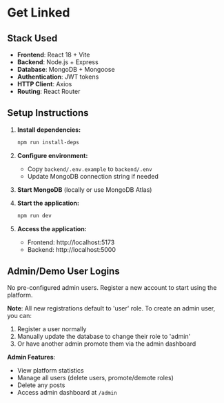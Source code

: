 # Get Linked

## Stack Used

- **Frontend**: React 18 + Vite
- **Backend**: Node.js + Express
- **Database**: MongoDB + Mongoose
- **Authentication**: JWT tokens
- **HTTP Client**: Axios
- **Routing**: React Router

## Setup Instructions

1. **Install dependencies:**
   ```bash
   npm run install-deps
   ```

2. **Configure environment:**
   - Copy `backend/.env.example` to `backend/.env`
   - Update MongoDB connection string if needed

3. **Start MongoDB** (locally or use MongoDB Atlas)

4. **Start the application:**
   ```bash
   npm run dev
   ```

5. **Access the application:**
   - Frontend: http://localhost:5173
   - Backend: http://localhost:5000

## Admin/Demo User Logins

No pre-configured admin users. Register a new account to start using the platform.

**Note**: All new registrations default to 'user' role. To create an admin user, you can:
1. Register a user normally
2. Manually update the database to change their role to 'admin'
3. Or have another admin promote them via the admin dashboard

**Admin Features**:
- View platform statistics
- Manage all users (delete users, promote/demote roles)  
- Delete any posts
- Access admin dashboard at `/admin`
